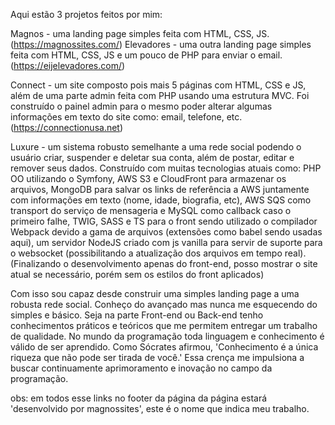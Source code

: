 Aqui estão 3 projetos feitos por mim:

Magnos - uma landing page simples feita com HTML, CSS, JS.
(https://magnossites.com/)
Elevadores - uma outra landing page simples feita com HTML, CSS, JS e um pouco de PHP para enviar o email.
(https://eijelevadores.com/)

Connect - um site composto pois mais 5 páginas com HTML, CSS e JS, além de uma parte admin feita com PHP usando uma estrutura MVC. Foi construído o painel admin para o mesmo poder alterar algumas informações em texto do site como: email, telefone, etc.
(https://connectionusa.net)

Luxure - um sistema robusto semelhante a uma rede social podendo o usuário criar, suspender e deletar sua conta, além de postar, editar e remover seus dados. Construído com muitas tecnologias atuais como: PHP OO utilizando o Symfony, AWS S3 e CloudFront para armazenar os arquivos, MongoDB para salvar os links de referência a AWS juntamente com informações em texto (nome, idade, biografia, etc), AWS SQS como transport do serviço de mensageria e MySQL como callback caso o primeiro falhe, TWIG, SASS e TS para o front sendo utilizado o compilador Webpack devido a gama de arquivos (extensões como babel sendo usadas aqui), um servidor NodeJS criado com js vanilla para servir de suporte para o websocket (possibilitando a atualização dos arquivos em tempo real).
(Finalizando o desenvolvimento apenas do front-end, posso mostrar o site atual se necessário, porém sem os estilos do front aplicados)

Com isso sou capaz desde construir uma simples landing page a uma robusta rede social. Conheço do avançado mas nunca me esquecendo do simples e básico. Seja na parte Front-end ou Back-end tenho conhecimentos práticos e teóricos que me permitem entregar um trabalho de qualidade. No mundo da programação toda linguagem e conhecimento é válido de ser aprendido.
Como Sócrates afirmou, 'Conhecimento é a única riqueza que não pode ser tirada de você.' Essa crença me impulsiona a buscar continuamente aprimoramento e inovação no campo da programação.

obs: em todos esse links no footer da página da página estará 'desenvolvido por magnossites', este é o nome que indica meu trabalho.
